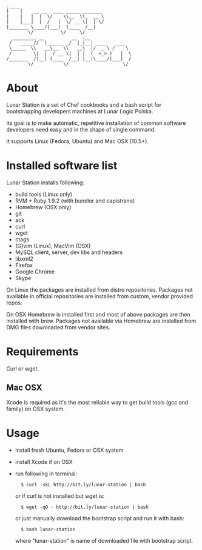     .____                               
    |    |    __ __  ____ _____ _______ 
    |    |   |  |  \/    \\__  \\_  __ \
    |    |___|  |  /   |  \/ __ \|  | \/
    |_______ \____/|___|  (____  /__|   
            \/          \/     \/       
      _________ __          __  .__               
     /   _____//  |______ _/  |_|__| ____   ____  
     \_____  \\   __\__  \\   __\  |/  _ \ /    \ 
     /        \|  |  / __ \|  | |  (  <_> )   |  \
    /_______  /|__| (____  /__| |__|\____/|___|  /
            \/           \/                    \/ 


# About

Lunar Station is a set of Chef cookbooks and a bash script for bootstrapping
developers machines at Lunar Logic Polska.

Its goal is to make automatic, repetitive installation of common software
developers need easy and in the shape of single command.

It supports Linux (Fedora, Ubuntu) and Mac OSX (10.5+).

# Installed software list

Lunar Station installs following:

* build tools (Linux only)
* RVM + Ruby 1.9.2 (with bundler and capistrano)
* Homebrew (OSX only)
* git
* ack
* curl
* wget
* ctags
* (G)vim (Linux), MacVim (OSX)
* MySQL client, server, dev libs and headers
* libxml2
* Firefox
* Google Chrome
* Skype

On Linux the packages are installed from distro repositories. Packages not
available in official repositories are installed from custom, vendor provided
repos.

On OSX Homebrew is installed first and most of above packages are then
installed with brew. Packages not available via Homebrew are installed from DMG
files downloaded from vendor sites.

# Requirements

Curl or wget.

## Mac OSX

Xcode is required as it's the most reliable way to get build tools (gcc and
family) on OSX system.

# Usage

* install fresh Ubuntu, Fedora or OSX system
* install Xcode if on OSX
* run following in terminal:

        $ curl -skL http://bit.ly/lunar-station | bash

    or if curl is not installed but wget is:

        $ wget -qO - http://bit.ly/lunar-station | bash

    or just manually download the bootstrap script and run it with bash:

        $ bash lunar-station

    where "lunar-station" is name of downloaded file with bootstrap script.

